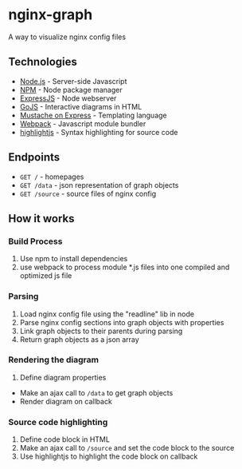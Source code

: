 # nginx-graph
A way to visualize nginx config files

## Technologies
* [Node.js](https://nodejs.org) - Server-side Javascript
* [NPM](https://www.npmjs.com/) - Node package manager
* [ExpressJS](http://expressjs.com/) - Node webserver
* [GoJS](http://gojs.net/) - Interactive diagrams in HTML
* [Mustache on Express](https://www.npmjs.com/package/mustache-express) - Templating language
* [Webpack](http://webpack.github.io/docs/) - Javascript module bundler
* [highlightjs](https://highlightjs.org/) - Syntax highlighting for source code

## Endpoints

* `GET /` - homepages
* `GET /data` - json representation of graph objects
* `GET /source` - source files of nginx config

## How it works

### Build Process
1. Use npm to install dependencies
2. use webpack to process module *.js files into one compiled and optimized js file

### Parsing
1. Load nginx config file using the "readline" lib in node
2. Parse nginx config sections into graph objects with properties
3. Link graph objects to their parents during parsing
4. Return graph objects as a json array

### Rendering the diagram
1. Define diagram properties
* Make an ajax call to `/data` to get graph objects
* Render diagram on callback

### Source code highlighting
1. Define code block in HTML
2. Make an ajax call to `/source` and set the code block to the source
3. Use highlightjs to highlight the code block on callback
